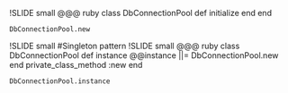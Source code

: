 !SLIDE small
    @@@ ruby
    class DbConnectionPool
      def initialize
      end
    end

    DbConnectionPool.new
!SLIDE small
#Singleton pattern
!SLIDE small
    @@@ ruby
    class DbConnectionPool
      def instance
        @@instance ||= DbConnectionPool.new
      end
      private_class_method :new
    end

    DbConnectionPool.instance
